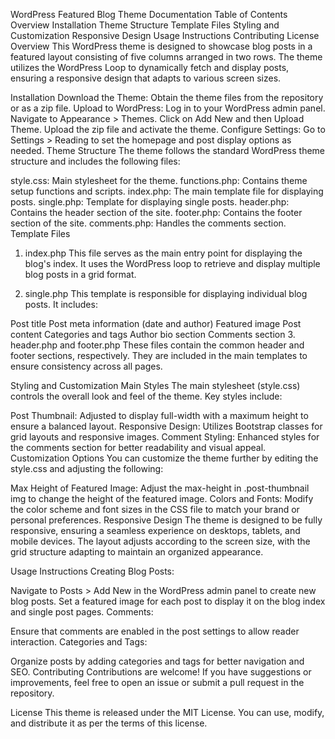 WordPress Featured Blog Theme Documentation
Table of Contents
Overview
Installation
Theme Structure
Template Files
Styling and Customization
Responsive Design
Usage Instructions
Contributing
License
Overview
This WordPress theme is designed to showcase blog posts in a featured layout consisting of five columns arranged in two rows. The theme utilizes the WordPress Loop to dynamically fetch and display posts, ensuring a responsive design that adapts to various screen sizes.

Installation
Download the Theme: Obtain the theme files from the repository or as a zip file.
Upload to WordPress:
Log in to your WordPress admin panel.
Navigate to Appearance > Themes.
Click on Add New and then Upload Theme.
Upload the zip file and activate the theme.
Configure Settings: Go to Settings > Reading to set the homepage and post display options as needed.
Theme Structure
The theme follows the standard WordPress theme structure and includes the following files:

style.css: Main stylesheet for the theme.
functions.php: Contains theme setup functions and scripts.
index.php: The main template file for displaying posts.
single.php: Template for displaying single posts.
header.php: Contains the header section of the site.
footer.php: Contains the footer section of the site.
comments.php: Handles the comments section.
Template Files
1. index.php
This file serves as the main entry point for displaying the blog's index. It uses the WordPress loop to retrieve and display multiple blog posts in a grid format.

2. single.php
This template is responsible for displaying individual blog posts. It includes:

Post title
Post meta information (date and author)
Featured image
Post content
Categories and tags
Author bio section
Comments section
3. header.php and footer.php
These files contain the common header and footer sections, respectively. They are included in the main templates to ensure consistency across all pages.

Styling and Customization
Main Styles
The main stylesheet (style.css) controls the overall look and feel of the theme. Key styles include:

Post Thumbnail: Adjusted to display full-width with a maximum height to ensure a balanced layout.
Responsive Design: Utilizes Bootstrap classes for grid layouts and responsive images.
Comment Styling: Enhanced styles for the comments section for better readability and visual appeal.
Customization Options
You can customize the theme further by editing the style.css and adjusting the following:

Max Height of Featured Image: Adjust the max-height in .post-thumbnail img to change the height of the featured image.
Colors and Fonts: Modify the color scheme and font sizes in the CSS file to match your brand or personal preferences.
Responsive Design
The theme is designed to be fully responsive, ensuring a seamless experience on desktops, tablets, and mobile devices. The layout adjusts according to the screen size, with the grid structure adapting to maintain an organized appearance.

Usage Instructions
Creating Blog Posts:

Navigate to Posts > Add New in the WordPress admin panel to create new blog posts.
Set a featured image for each post to display it on the blog index and single post pages.
Comments:

Ensure that comments are enabled in the post settings to allow reader interaction.
Categories and Tags:

Organize posts by adding categories and tags for better navigation and SEO.
Contributing
Contributions are welcome! If you have suggestions or improvements, feel free to open an issue or submit a pull request in the repository.

License
This theme is released under the MIT License. You can use, modify, and distribute it as per the terms of this license.
